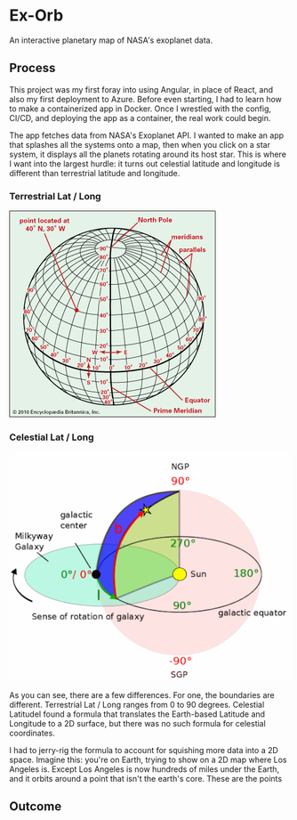 # Ex-Orb
An interactive planetary map of NASA's exoplanet data.

## Process
This project was my first foray into using Angular, in place of React, and also my first deployment to Azure. Before even starting, I had to learn how to make a containerized app in Docker. Once I wrestled with the config, CI/CD, and deploying the app as a container, the real work could begin.

The app fetches data from NASA's Exoplanet API. I wanted to make an app that splashes all the systems onto a map, then when you click on a star system, it displays all the planets rotating around its host star. This is where I want into the largest hurdle: it turns out celestial latitude and longitude is different than terrestrial latitude and longitude. 

### Terrestrial Lat / Long
<img raw=true src="src/assets/tlatlong.jpg" />

### Celestial Lat / Long
<img raw=true src="src/assets/glatlong.png" />

As you can see, there are a few differences. For one, the boundaries are different. Terrestrial Lat / Long ranges from 0 to 90 degrees. Celestial LatitudeI found a formula that translates the Earth-based Latitude and Longitude to a 2D surface, but there was no such formula for celestial coordinates. 

I had to jerry-rig the formula to account for squishing more data into a 2D space. Imagine this: you're on Earth, trying to show on a 2D map where Los Angeles is. Except Los Angeles is now hundreds of miles under the Earth, and it orbits around a point that isn't the earth's core. These are the points 

## Outcome

